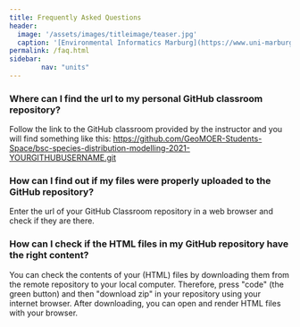 ```yaml
---
title: Frequently Asked Questions
header:
  image: '/assets/images/titleimage/teaser.jpg'
  caption: '[Environmental Informatics Marburg](https://www.uni-marburg.de/en/fb19/disciplines/physisch/environmentalinformatics){:target="_blank"}'
permalink: /faq.html
sidebar:
        nav: "units" 
---
```



### Where can I find the url to my personal GitHub classroom repository?

Follow the link to the GitHub classroom provided by the instructor and you will find something like this:
https://github.com/GeoMOER-Students-Space/bsc-species-distribution-modelling-2021-YOURGITHUBUSERNAME.git


### How can I find out if my files were properly uploaded to the GitHub repository?
Enter the url of your GitHub Classroom repository in a web browser and check if they are there.


### How can I check if the HTML files in my GitHub repository have the right content?

You can check the contents of your (HTML) files by downloading them from the remote repository to your local computer. 
Therefore, press "code" (the green button) and then "download zip" in your repository using your internet browser.
After downloading, you can open and render HTML files with your browser.




